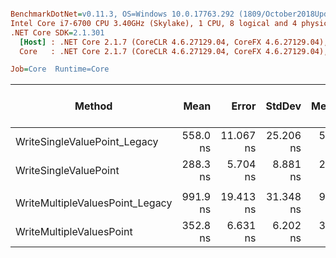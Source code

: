 ``` ini

BenchmarkDotNet=v0.11.3, OS=Windows 10.0.17763.292 (1809/October2018Update/Redstone5)
Intel Core i7-6700 CPU 3.40GHz (Skylake), 1 CPU, 8 logical and 4 physical cores
.NET Core SDK=2.1.301
  [Host] : .NET Core 2.1.7 (CoreCLR 4.6.27129.04, CoreFX 4.6.27129.04), 64bit RyuJIT
  Core   : .NET Core 2.1.7 (CoreCLR 4.6.27129.04, CoreFX 4.6.27129.04), 64bit RyuJIT

Job=Core  Runtime=Core  

```
|                          Method |     Mean |     Error |    StdDev |   Median | Ratio | RatioSD | Gen 0/1k Op | Gen 1/1k Op | Gen 2/1k Op | Allocated Memory/Op |
|-------------------------------- |---------:|----------:|----------:|---------:|------:|--------:|------------:|------------:|------------:|--------------------:|
|    WriteSingleValuePoint_Legacy | 558.0 ns | 11.067 ns | 25.206 ns | 549.2 ns |  1.00 |    0.00 |      0.1478 |           - |           - |               624 B |
|           WriteSingleValuePoint | 288.3 ns |  5.704 ns |  8.881 ns | 286.4 ns |  0.51 |    0.03 |      0.0725 |           - |           - |               304 B |
|                                 |          |           |           |          |       |         |             |             |             |                     |
| WriteMultipleValuesPoint_Legacy | 991.9 ns | 19.413 ns | 31.348 ns | 984.6 ns |  1.00 |    0.00 |      0.2012 |           - |           - |               848 B |
|        WriteMultipleValuesPoint | 352.8 ns |  6.631 ns |  6.202 ns | 353.1 ns |  0.36 |    0.01 |      0.0873 |           - |           - |               368 B |
